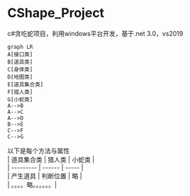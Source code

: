 # CShape_Project
c#贪吃蛇项目，利用windows平台开发，基于.net 3.0，vs2019

```mermaid 
graph LR  
A[接口类]  
B[道具类]
C[身体类]
D[地图类]  
E[道具集合类]  
F[猎人类]  
G[小蛇类]  
A-->B
A-->C
A-->D
B-->E
C-->F
C-->G
```

以下是每个方法与属性  
| 道具集合类 | 猎人类 | 小蛇类 |  
| --------- | ------ | ----- |  
| 产生道具 | 判断位置 | 略 |  
| 。。。。略。。。。。。|  

